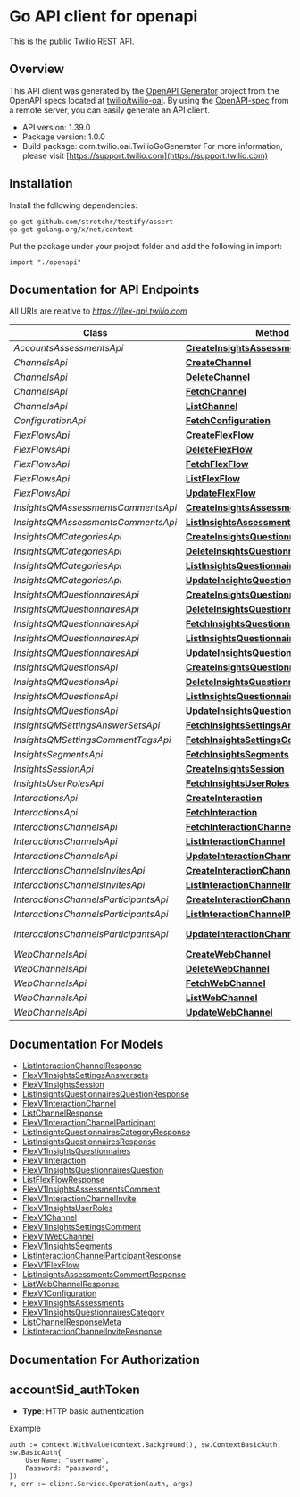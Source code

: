 # Go API client for openapi

This is the public Twilio REST API.

## Overview
This API client was generated by the [OpenAPI Generator](https://openapi-generator.tech) project from the OpenAPI specs located at [twilio/twilio-oai](https://github.com/twilio/twilio-oai/tree/main/spec).  By using the [OpenAPI-spec](https://www.openapis.org/) from a remote server, you can easily generate an API client.

- API version: 1.39.0
- Package version: 1.0.0
- Build package: com.twilio.oai.TwilioGoGenerator
For more information, please visit [https://support.twilio.com](https://support.twilio.com)

## Installation

Install the following dependencies:

```shell
go get github.com/stretchr/testify/assert
go get golang.org/x/net/context
```

Put the package under your project folder and add the following in import:

```golang
import "./openapi"
```

## Documentation for API Endpoints

All URIs are relative to *https://flex-api.twilio.com*

Class | Method | HTTP request | Description
------------ | ------------- | ------------- | -------------
*AccountsAssessmentsApi* | [**CreateInsightsAssessments**](docs/AccountsAssessmentsApi.md#createinsightsassessments) | **Post** /v1/Accounts/Assessments | 
*ChannelsApi* | [**CreateChannel**](docs/ChannelsApi.md#createchannel) | **Post** /v1/Channels | 
*ChannelsApi* | [**DeleteChannel**](docs/ChannelsApi.md#deletechannel) | **Delete** /v1/Channels/{Sid} | 
*ChannelsApi* | [**FetchChannel**](docs/ChannelsApi.md#fetchchannel) | **Get** /v1/Channels/{Sid} | 
*ChannelsApi* | [**ListChannel**](docs/ChannelsApi.md#listchannel) | **Get** /v1/Channels | 
*ConfigurationApi* | [**FetchConfiguration**](docs/ConfigurationApi.md#fetchconfiguration) | **Get** /v1/Configuration | 
*FlexFlowsApi* | [**CreateFlexFlow**](docs/FlexFlowsApi.md#createflexflow) | **Post** /v1/FlexFlows | 
*FlexFlowsApi* | [**DeleteFlexFlow**](docs/FlexFlowsApi.md#deleteflexflow) | **Delete** /v1/FlexFlows/{Sid} | 
*FlexFlowsApi* | [**FetchFlexFlow**](docs/FlexFlowsApi.md#fetchflexflow) | **Get** /v1/FlexFlows/{Sid} | 
*FlexFlowsApi* | [**ListFlexFlow**](docs/FlexFlowsApi.md#listflexflow) | **Get** /v1/FlexFlows | 
*FlexFlowsApi* | [**UpdateFlexFlow**](docs/FlexFlowsApi.md#updateflexflow) | **Post** /v1/FlexFlows/{Sid} | 
*InsightsQMAssessmentsCommentsApi* | [**CreateInsightsAssessmentsComment**](docs/InsightsQMAssessmentsCommentsApi.md#createinsightsassessmentscomment) | **Post** /v1/Insights/QM/Assessments/Comments | 
*InsightsQMAssessmentsCommentsApi* | [**ListInsightsAssessmentsComment**](docs/InsightsQMAssessmentsCommentsApi.md#listinsightsassessmentscomment) | **Get** /v1/Insights/QM/Assessments/Comments | 
*InsightsQMCategoriesApi* | [**CreateInsightsQuestionnairesCategory**](docs/InsightsQMCategoriesApi.md#createinsightsquestionnairescategory) | **Post** /v1/Insights/QM/Categories | 
*InsightsQMCategoriesApi* | [**DeleteInsightsQuestionnairesCategory**](docs/InsightsQMCategoriesApi.md#deleteinsightsquestionnairescategory) | **Delete** /v1/Insights/QM/Categories/{CategoryId} | 
*InsightsQMCategoriesApi* | [**ListInsightsQuestionnairesCategory**](docs/InsightsQMCategoriesApi.md#listinsightsquestionnairescategory) | **Get** /v1/Insights/QM/Categories | 
*InsightsQMCategoriesApi* | [**UpdateInsightsQuestionnairesCategory**](docs/InsightsQMCategoriesApi.md#updateinsightsquestionnairescategory) | **Post** /v1/Insights/QM/Categories/{CategoryId} | 
*InsightsQMQuestionnairesApi* | [**CreateInsightsQuestionnaires**](docs/InsightsQMQuestionnairesApi.md#createinsightsquestionnaires) | **Post** /v1/Insights/QM/Questionnaires | 
*InsightsQMQuestionnairesApi* | [**DeleteInsightsQuestionnaires**](docs/InsightsQMQuestionnairesApi.md#deleteinsightsquestionnaires) | **Delete** /v1/Insights/QM/Questionnaires/{Id} | 
*InsightsQMQuestionnairesApi* | [**FetchInsightsQuestionnaires**](docs/InsightsQMQuestionnairesApi.md#fetchinsightsquestionnaires) | **Get** /v1/Insights/QM/Questionnaires/{Id} | 
*InsightsQMQuestionnairesApi* | [**ListInsightsQuestionnaires**](docs/InsightsQMQuestionnairesApi.md#listinsightsquestionnaires) | **Get** /v1/Insights/QM/Questionnaires | 
*InsightsQMQuestionnairesApi* | [**UpdateInsightsQuestionnaires**](docs/InsightsQMQuestionnairesApi.md#updateinsightsquestionnaires) | **Post** /v1/Insights/QM/Questionnaires/{Id} | 
*InsightsQMQuestionsApi* | [**CreateInsightsQuestionnairesQuestion**](docs/InsightsQMQuestionsApi.md#createinsightsquestionnairesquestion) | **Post** /v1/Insights/QM/Questions | 
*InsightsQMQuestionsApi* | [**DeleteInsightsQuestionnairesQuestion**](docs/InsightsQMQuestionsApi.md#deleteinsightsquestionnairesquestion) | **Delete** /v1/Insights/QM/Questions/{QuestionId} | 
*InsightsQMQuestionsApi* | [**ListInsightsQuestionnairesQuestion**](docs/InsightsQMQuestionsApi.md#listinsightsquestionnairesquestion) | **Get** /v1/Insights/QM/Questions | 
*InsightsQMQuestionsApi* | [**UpdateInsightsQuestionnairesQuestion**](docs/InsightsQMQuestionsApi.md#updateinsightsquestionnairesquestion) | **Post** /v1/Insights/QM/Questions/{QuestionId} | 
*InsightsQMSettingsAnswerSetsApi* | [**FetchInsightsSettingsAnswersets**](docs/InsightsQMSettingsAnswerSetsApi.md#fetchinsightssettingsanswersets) | **Get** /v1/Insights/QM/Settings/AnswerSets | 
*InsightsQMSettingsCommentTagsApi* | [**FetchInsightsSettingsComment**](docs/InsightsQMSettingsCommentTagsApi.md#fetchinsightssettingscomment) | **Get** /v1/Insights/QM/Settings/CommentTags | 
*InsightsSegmentsApi* | [**FetchInsightsSegments**](docs/InsightsSegmentsApi.md#fetchinsightssegments) | **Get** /v1/Insights/Segments/{SegmentId} | 
*InsightsSessionApi* | [**CreateInsightsSession**](docs/InsightsSessionApi.md#createinsightssession) | **Post** /v1/Insights/Session | 
*InsightsUserRolesApi* | [**FetchInsightsUserRoles**](docs/InsightsUserRolesApi.md#fetchinsightsuserroles) | **Get** /v1/Insights/UserRoles | 
*InteractionsApi* | [**CreateInteraction**](docs/InteractionsApi.md#createinteraction) | **Post** /v1/Interactions | 
*InteractionsApi* | [**FetchInteraction**](docs/InteractionsApi.md#fetchinteraction) | **Get** /v1/Interactions/{Sid} | 
*InteractionsChannelsApi* | [**FetchInteractionChannel**](docs/InteractionsChannelsApi.md#fetchinteractionchannel) | **Get** /v1/Interactions/{InteractionSid}/Channels/{Sid} | 
*InteractionsChannelsApi* | [**ListInteractionChannel**](docs/InteractionsChannelsApi.md#listinteractionchannel) | **Get** /v1/Interactions/{InteractionSid}/Channels | 
*InteractionsChannelsApi* | [**UpdateInteractionChannel**](docs/InteractionsChannelsApi.md#updateinteractionchannel) | **Post** /v1/Interactions/{InteractionSid}/Channels/{Sid} | 
*InteractionsChannelsInvitesApi* | [**CreateInteractionChannelInvite**](docs/InteractionsChannelsInvitesApi.md#createinteractionchannelinvite) | **Post** /v1/Interactions/{InteractionSid}/Channels/{ChannelSid}/Invites | 
*InteractionsChannelsInvitesApi* | [**ListInteractionChannelInvite**](docs/InteractionsChannelsInvitesApi.md#listinteractionchannelinvite) | **Get** /v1/Interactions/{InteractionSid}/Channels/{ChannelSid}/Invites | 
*InteractionsChannelsParticipantsApi* | [**CreateInteractionChannelParticipant**](docs/InteractionsChannelsParticipantsApi.md#createinteractionchannelparticipant) | **Post** /v1/Interactions/{InteractionSid}/Channels/{ChannelSid}/Participants | 
*InteractionsChannelsParticipantsApi* | [**ListInteractionChannelParticipant**](docs/InteractionsChannelsParticipantsApi.md#listinteractionchannelparticipant) | **Get** /v1/Interactions/{InteractionSid}/Channels/{ChannelSid}/Participants | 
*InteractionsChannelsParticipantsApi* | [**UpdateInteractionChannelParticipant**](docs/InteractionsChannelsParticipantsApi.md#updateinteractionchannelparticipant) | **Post** /v1/Interactions/{InteractionSid}/Channels/{ChannelSid}/Participants/{Sid} | 
*WebChannelsApi* | [**CreateWebChannel**](docs/WebChannelsApi.md#createwebchannel) | **Post** /v1/WebChannels | 
*WebChannelsApi* | [**DeleteWebChannel**](docs/WebChannelsApi.md#deletewebchannel) | **Delete** /v1/WebChannels/{Sid} | 
*WebChannelsApi* | [**FetchWebChannel**](docs/WebChannelsApi.md#fetchwebchannel) | **Get** /v1/WebChannels/{Sid} | 
*WebChannelsApi* | [**ListWebChannel**](docs/WebChannelsApi.md#listwebchannel) | **Get** /v1/WebChannels | 
*WebChannelsApi* | [**UpdateWebChannel**](docs/WebChannelsApi.md#updatewebchannel) | **Post** /v1/WebChannels/{Sid} | 


## Documentation For Models

 - [ListInteractionChannelResponse](docs/ListInteractionChannelResponse.md)
 - [FlexV1InsightsSettingsAnswersets](docs/FlexV1InsightsSettingsAnswersets.md)
 - [FlexV1InsightsSession](docs/FlexV1InsightsSession.md)
 - [ListInsightsQuestionnairesQuestionResponse](docs/ListInsightsQuestionnairesQuestionResponse.md)
 - [FlexV1InteractionChannel](docs/FlexV1InteractionChannel.md)
 - [ListChannelResponse](docs/ListChannelResponse.md)
 - [FlexV1InteractionChannelParticipant](docs/FlexV1InteractionChannelParticipant.md)
 - [ListInsightsQuestionnairesCategoryResponse](docs/ListInsightsQuestionnairesCategoryResponse.md)
 - [ListInsightsQuestionnairesResponse](docs/ListInsightsQuestionnairesResponse.md)
 - [FlexV1InsightsQuestionnaires](docs/FlexV1InsightsQuestionnaires.md)
 - [FlexV1Interaction](docs/FlexV1Interaction.md)
 - [FlexV1InsightsQuestionnairesQuestion](docs/FlexV1InsightsQuestionnairesQuestion.md)
 - [ListFlexFlowResponse](docs/ListFlexFlowResponse.md)
 - [FlexV1InsightsAssessmentsComment](docs/FlexV1InsightsAssessmentsComment.md)
 - [FlexV1InteractionChannelInvite](docs/FlexV1InteractionChannelInvite.md)
 - [FlexV1InsightsUserRoles](docs/FlexV1InsightsUserRoles.md)
 - [FlexV1Channel](docs/FlexV1Channel.md)
 - [FlexV1InsightsSettingsComment](docs/FlexV1InsightsSettingsComment.md)
 - [FlexV1WebChannel](docs/FlexV1WebChannel.md)
 - [FlexV1InsightsSegments](docs/FlexV1InsightsSegments.md)
 - [ListInteractionChannelParticipantResponse](docs/ListInteractionChannelParticipantResponse.md)
 - [FlexV1FlexFlow](docs/FlexV1FlexFlow.md)
 - [ListInsightsAssessmentsCommentResponse](docs/ListInsightsAssessmentsCommentResponse.md)
 - [ListWebChannelResponse](docs/ListWebChannelResponse.md)
 - [FlexV1Configuration](docs/FlexV1Configuration.md)
 - [FlexV1InsightsAssessments](docs/FlexV1InsightsAssessments.md)
 - [FlexV1InsightsQuestionnairesCategory](docs/FlexV1InsightsQuestionnairesCategory.md)
 - [ListChannelResponseMeta](docs/ListChannelResponseMeta.md)
 - [ListInteractionChannelInviteResponse](docs/ListInteractionChannelInviteResponse.md)


## Documentation For Authorization



## accountSid_authToken

- **Type**: HTTP basic authentication

Example

```golang
auth := context.WithValue(context.Background(), sw.ContextBasicAuth, sw.BasicAuth{
    UserName: "username",
    Password: "password",
})
r, err := client.Service.Operation(auth, args)
```

